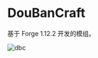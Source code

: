 # DouBanCraft
基于 Forge 1.12.2 开发的模组。

![dbc](https://github.com/Ecareee/DouBanCraft/assets/109493859/adc04473-b25f-4e27-8d48-467dc36837b9)
